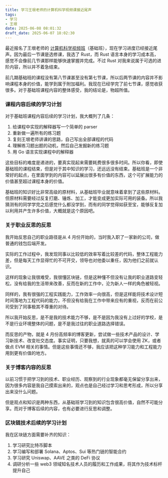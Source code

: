 ```yaml
---
title: 学习王垠老师的计算机科学视频课接近尾声
tags: 
- 学习
- 王垠
date: 2025-06-08 08:01:32
draft_date: 2025-06-07 18:02:30
---
```



最近报名了王垠老师的 [计算机科学视频班](https://www.yinwang.org/blog-cn/2025/05/12/cs-video-course)（基础班），现在学习进度已经接近尾声。因为最后一节课是选修课，我选了 Rust，而 Rust 语言本身的学习成本高，感觉不会像前几节课那样能够快速掌握并完成。不过 Rust 对我来说属于可选的进阶内容，所以并不着急结束。

前几期基础班的课程没有第八节课甚至没有第七节课，所以后两节课的内容并不影响课程本身的价值，能学到属于附加福利。我现在已经学完了前七节课，感觉收获很多。对于基础班课程内容的整体感受，我的结论是，物超所值。

### 课程内容后续的学习计划

对于基础班课程内容后续的学习计划，我大概列了几条：

1. 给课程中实现的解释器写一个简单的 parser
2. 重新做一遍所有的练习题
3. 复刻王垠老师讲课的思路，自己写出全部课程的代码
4. 理解练习题出题的动机，然后自己发掘新的练习题
5. 用 Go 语言实现课程中的解释器

这些目标的难度是递进的，要真实现起来需要耗费很多很多时间。所以你看，即使基础班的课程结束，但是对于其中知识的学习，还远远没有结束。基础班是一个非常好的起点，在里面学到的内容可以延展出很多有价值的东西，这个可扩展能力的价值甚至超过课程本身的价值。

基础班的知识好比非常高级的原材料，从基础班毕业就意味着拿到了这些原材料。但原材料需要经过反复打磨、锤炼、加工，才能变成更加实际可用的装备。所以我猜测有的同学学完之后感觉什么都没学到，而有的同学觉得如获至宝，能够反复加以利用并产生许多价值，大概就是这个原因吧。

### 关于职业反思的反思

我开始反思自己的职业路径是从 4 月份开始的，当时我入职了一家新的公司，做普通的钱包后端开发。

实际的工作过程中，我发现同事以比较低的效率写着比较差的代码，整体工程能力差，但是每天工作显得忙的不可开交，领导也对他委以重任，因为他们之前就认识。

这样的现象让我很难受，我很懂区块链，但是这种懂不但没有让我的职业道路变轻松，没有给我的生活带来改善，反而在新的工作中，沦为新人一样的角色被轻视。

同样的，我有很强的工程实践能力，工作效率一向很高，但是这样能将技术设计短时间落地为工程代码的能力，不但没有给我在工作中带来应有的重视，反而在前公司受到了同事极其不尊重的对待。

所以我开始反思，是不是我的技术能力不够，是不是因为我没有上过好的学校，是不是行业环境整体的问题，是不是我过往的职业道路选择错误。

而反思的产物，就是 4 月份高频率的博客更新，尝试做一些技术产品的设计、学习新技术、改变社交态度。事实证明，只要我想，就真的可以学会使用 ZK，或者做点 EVM 相关的事情。但是这些事情还不够，我应该把这种学习能力和工程能力用到更有价值的地方。

### 关于博客内容的反思

以前习惯于把学习到的技术、职业经历、观察到的行业现象都毫无保留分享出来，因为很多内容是我自己摸索出来的，观点也是自己经过学习和思考形成，所以分享出来没什么问题。

但是观点和知识是两种东西，从基础班学习到的知识包含很高价值，自然不可能分享。而对于博客后续的内容，也有必要进行反思和调整。

### 区块链技术后续的学习计划

我在区块链方面需要补齐的知识：

1. 学习研究比特币脚本
2. 学习编写和部署 Solana、Aptos、Sui 等热门链的智能合约
3. 学习研究 Uniswap、AAVE 之类的 DeFi 协议
4. 调研分析一些 web3 领域知名技术人员的履历和工作成果，将其作为技术标杆提升自己




